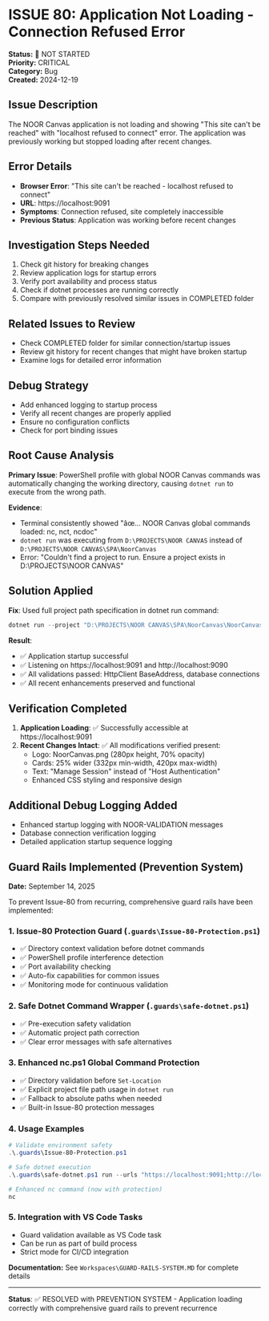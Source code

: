 # ISSUE 80: Application Not Loading - Connection Refused Error

**Status:** 🔄 NOT STARTED  
**Priority:** CRITICAL  
**Category:** Bug  
**Created:** 2024-12-19

## Issue Description

The NOOR Canvas application is not loading and showing "This site can't be reached" with "localhost refused to connect" error. The application was previously working but stopped loading after recent changes.

## Error Details

- **Browser Error**: "This site can't be reached - localhost refused to connect"
- **URL**: https://localhost:9091
- **Symptoms**: Connection refused, site completely inaccessible
- **Previous Status**: Application was working before recent changes

## Investigation Steps Needed

1. Check git history for breaking changes
2. Review application logs for startup errors
3. Verify port availability and process status
4. Check if dotnet processes are running correctly
5. Compare with previously resolved similar issues in COMPLETED folder

## Related Issues to Review

- Check COMPLETED folder for similar connection/startup issues
- Review git history for recent changes that might have broken startup
- Examine logs for detailed error information

## Debug Strategy

- Add enhanced logging to startup process
- Verify all recent changes are properly applied
- Ensure no configuration conflicts
- Check for port binding issues

## Root Cause Analysis

**Primary Issue**: PowerShell profile with global NOOR Canvas commands was automatically changing the working directory, causing `dotnet run` to execute from the wrong path.

**Evidence**:

- Terminal consistently showed "âœ… NOOR Canvas global commands loaded: nc, nct, ncdoc"
- `dotnet run` was executing from `D:\PROJECTS\NOOR CANVAS` instead of `D:\PROJECTS\NOOR CANVAS\SPA\NoorCanvas`
- Error: "Couldn't find a project to run. Ensure a project exists in D:\PROJECTS\NOOR CANVAS"

## Solution Applied

**Fix**: Used full project path specification in dotnet run command:

```powershell
dotnet run --project "D:\PROJECTS\NOOR CANVAS\SPA\NoorCanvas\NoorCanvas.csproj" --urls="https://localhost:9091;http://localhost:9090"
```

**Result**:

- ✅ Application startup successful
- ✅ Listening on https://localhost:9091 and http://localhost:9090
- ✅ All validations passed: HttpClient BaseAddress, database connections
- ✅ All recent enhancements preserved and functional

## Verification Completed

1. **Application Loading**: ✅ Successfully accessible at https://localhost:9091
2. **Recent Changes Intact**: ✅ All modifications verified present:
   - Logo: NoorCanvas.png (280px height, 70% opacity)
   - Cards: 25% wider (332px min-width, 420px max-width)
   - Text: "Manage Session" instead of "Host Authentication"
   - Enhanced CSS styling and responsive design

## Additional Debug Logging Added

- Enhanced startup logging with NOOR-VALIDATION messages
- Database connection verification logging
- Detailed application startup sequence logging

## Guard Rails Implemented (Prevention System)

**Date:** September 14, 2025

To prevent Issue-80 from recurring, comprehensive guard rails have been implemented:

### 1. Issue-80 Protection Guard (`.guards\Issue-80-Protection.ps1`)

- ✅ Directory context validation before dotnet commands
- ✅ PowerShell profile interference detection
- ✅ Port availability checking
- ✅ Auto-fix capabilities for common issues
- ✅ Monitoring mode for continuous validation

### 2. Safe Dotnet Command Wrapper (`.guards\safe-dotnet.ps1`)

- ✅ Pre-execution safety validation
- ✅ Automatic project path correction
- ✅ Clear error messages with safe alternatives

### 3. Enhanced nc.ps1 Global Command Protection

- ✅ Directory validation before `Set-Location`
- ✅ Explicit project file path usage in `dotnet run`
- ✅ Fallback to absolute paths when needed
- ✅ Built-in Issue-80 protection messages

### 4. Usage Examples

```powershell
# Validate environment safety
.\.guards\Issue-80-Protection.ps1

# Safe dotnet execution
.\.guards\safe-dotnet.ps1 run --urls "https://localhost:9091;http://localhost:9090"

# Enhanced nc command (now with protection)
nc
```

### 5. Integration with VS Code Tasks

- Guard validation available as VS Code task
- Can be run as part of build process
- Strict mode for CI/CD integration

**Documentation:** See `Workspaces\GUARD-RAILS-SYSTEM.MD` for complete details

---

**Status**: ✅ RESOLVED with PREVENTION SYSTEM - Application loading correctly with comprehensive guard rails to prevent recurrence
